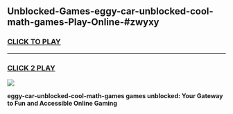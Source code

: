 
## Unblocked-Games-eggy-car-unblocked-cool-math-games-Play-Online-#zwyxy
<h3>
<a href="https://premium.freeplayer.one?title=eggy-car-unblocked-cool-math-games&ref=24F">CLICK TO PLAY</a></h3>
<hr>

<h3>
<a href="https://premium.freeplayer.one?title=eggy-car-unblocked-cool-math-games&ref=24F">CLICK 2 PLAY</a>
  
</h3>

<a href="https://premium.freeplayer.one?title=eggy-car-unblocked-cool-math-games&ref=24F/"><img src="https://clearcache.store/games.png"></a>


**eggy-car-unblocked-cool-math-games games unblocked: Your Gateway to Fun and Accessible Online Gaming**
